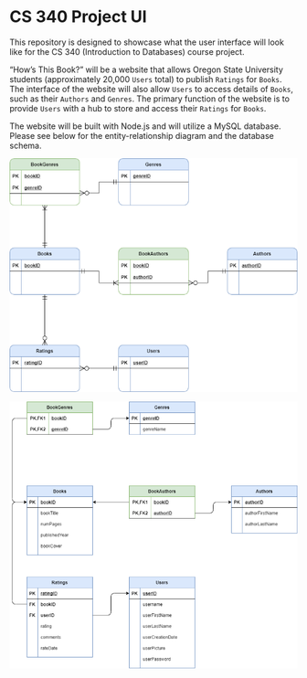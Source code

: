 # CS 340 Project UI

This repository is designed to showcase what the user interface will look like for the CS 340 (Introduction to Databases) course project.

“How’s This Book?” will be a website that allows Oregon State University students (approximately 20,000 `Users` total) to publish `Ratings` for `Books`. The interface of the website will also allow `Users` to access details of `Books`, such as their `Authors` and `Genres`. The primary function of the website is to provide `Users` with a hub to store and access their `Ratings` for `Books`.

The website will be built with Node.js and will utilize a MySQL database. Please see below for the entity-relationship diagram and the database schema.

![ERD](img/ERD.png)

![Schema](img/schema.png)
